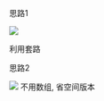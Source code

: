 
思路1

![](https://youpaiyun.zongqilive.cn/image/20210106175551.png)

利用套路

思路2

![](https://youpaiyun.zongqilive.cn/image/20210106182700.png)
不用数组, 省空间版本